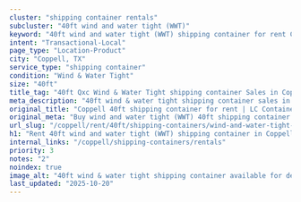 ```yaml
---
cluster: "shipping container rentals"
subcluster: "40ft wind and water tight (WWT)"
keyword: "40ft wind and water tight (WWT) shipping container for rent Coppell, TX"
intent: "Transactional-Local"
page_type: "Location-Product"
city: "Coppell, TX"
service_type: "shipping container"
condition: "Wind & Water Tight"
size: "40ft"
title_tag: "40ft Qxc Wind & Water Tight shipping container Sales in Coppell | LC Container"
meta_description: "40ft wind & water tight shipping container sales in Coppell. Fast delivery, competitive pricing. Serving shipping containers area. Quote ID: L3W. Call (214) 524-4168 for your free quote today."
original_title: "Coppell 40ft shipping container for rent | LC Container"
original_meta: "Buy wind and water tight (WWT) 40ft shipping container rent with local delivery in Coppell, TX. LC Container — local Since 2003. Request a fast quote today."
url_slug: "/coppell/rent/40ft/shipping-containers/wind-and-water-tight-wwt"
h1: "Rent 40ft wind and water tight (WWT) shipping container in Coppell"
internal_links: "/coppell/shipping-containers/rentals"
priority: 3
notes: "2"
noindex: true
image_alt: "40ft wind & water tight shipping container available for delivery in Coppell"
last_updated: "2025-10-20"
---
```


<!-- TODO: Add unique city/inventory copy, images, and internal links here. -->
